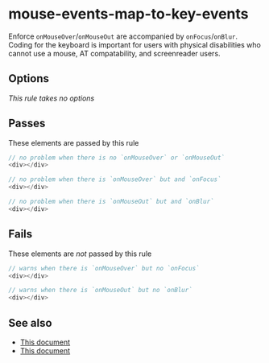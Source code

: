 # mouse-events-map-to-key-events


Enforce `onMouseOver`/`onMouseOut` are accompanied by
`onFocus`/`onBlur`. Coding for the keyboard is important for users with
physical disabilities who cannot use a mouse, AT compatability, and screenreader
users.


## Options

*This rule takes no options*

## Passes

These elements are passed by this rule
```js
// no problem when there is no `onMouseOver` or `onMouseOut`
<div></div>

// no problem when there is `onMouseOver` but and `onFocus`
<div></div>

// no problem when there is `onMouseOut` but and `onBlur`
<div></div>
```

## Fails

These elements are *not* passed by this rule
```js
// warns when there is `onMouseOver` but no `onFocus`
<div></div>

// warns when there is `onMouseOut` but no `onBlur`
<div></div>
```

## See also

 - [This document](http://webaim.org/techniques/javascript/eventhandlers#onmouseover)
 - [This document](http://webaim.org/techniques/javascript/eventhandlers#onmouseover)